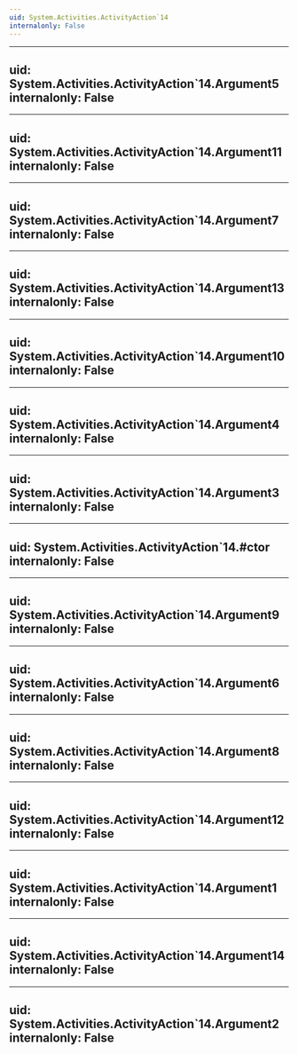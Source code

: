 ```yaml
---
uid: System.Activities.ActivityAction`14
internalonly: False
---
```


---
uid: System.Activities.ActivityAction`14.Argument5
internalonly: False
---

---
uid: System.Activities.ActivityAction`14.Argument11
internalonly: False
---

---
uid: System.Activities.ActivityAction`14.Argument7
internalonly: False
---

---
uid: System.Activities.ActivityAction`14.Argument13
internalonly: False
---

---
uid: System.Activities.ActivityAction`14.Argument10
internalonly: False
---

---
uid: System.Activities.ActivityAction`14.Argument4
internalonly: False
---

---
uid: System.Activities.ActivityAction`14.Argument3
internalonly: False
---

---
uid: System.Activities.ActivityAction`14.#ctor
internalonly: False
---

---
uid: System.Activities.ActivityAction`14.Argument9
internalonly: False
---

---
uid: System.Activities.ActivityAction`14.Argument6
internalonly: False
---

---
uid: System.Activities.ActivityAction`14.Argument8
internalonly: False
---

---
uid: System.Activities.ActivityAction`14.Argument12
internalonly: False
---

---
uid: System.Activities.ActivityAction`14.Argument1
internalonly: False
---

---
uid: System.Activities.ActivityAction`14.Argument14
internalonly: False
---

---
uid: System.Activities.ActivityAction`14.Argument2
internalonly: False
---
